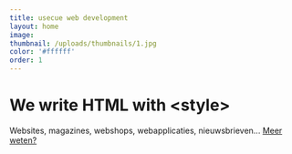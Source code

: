 ```yaml
---
title: usecue web development
layout: home
image:
thumbnail: /uploads/thumbnails/1.jpg
color: '#ffffff'
order: 1
---
```



# We write HTML with &lt;style&gt;

Websites, magazines, webshops, webapplicaties, nieuwsbrieven... [Meer weten?](/contact)